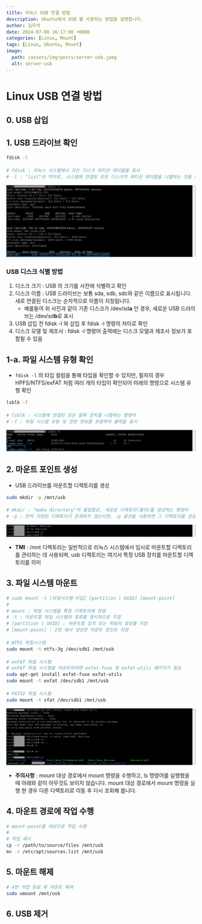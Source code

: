 ```yaml
---
title: 리눅스 USB 연결 방법
description: Ubuntu에서 USB 를 사용하는 방법을 설명합니다.
author: 김우석
date: 2024-07-08 16:17:00 +0800
categories: [Linux, Mount]
tags: [Linux, Ubuntu, Mount]
image:
  path: /assets/img/posts/server-usb.jpeg
  alt: server-usb
---
```


# Linux USB 연결 방법

## 0. USB 삽입

## 1. USB 드라이브 확인
```bash
fdisk -l

# fdisk : 리눅스 시스템에서 모든 디스크 파티션 테이블을 표시
# -l : "list"의 약자로, 시스템에 연결된 모든 디스크의 파티션 테이블을 나열하는 것을 의미
```
![fdisk-l](/assets/img/posts/linux-usb/fdisk-l.png)
### USB 디스크 식별 방법
1. 디스크 크기 : USB 의 크기를 사전에 식별하고 확인 
2. 디스크 이름 : USB 드라이브는 보통 sda, sdb, sdc와 같은 이름으로 표시됩니다. 새로 연결된 디스크는 순차적으로 이름이 지정됩니다. 
    - 예를들어 위 사진과 같이 기존 디스크가 /dev/sd**a** 인 경우, 새로운 USB 드라이브는 /dev/sd**b**로 표시
3. USB 삽입 전 fdisk -l 와 삽입 후 fdisk -l 명령의 차이로 확인
4. 디스크 모델 및 제조사 : fdisk -l 명령어 출력에는 디스크 모델과 제조사 정보가 포함될 수 있음


## 1-a. 파일 시스템 유형 확인
 - `fdisk -l` 의 타입 컬럼을 통해 타입을 확인할 수 있지만, 필자의 경우 HPFS/NTFS/exFAT 처럼 여러 개의 타입이 확인되어 아래의 명령으로 시스템 유형 확인
```bash
lsblk -f

# lsblk : 시스템에 연결된 모든 블록 장치를 나열하는 명령어
# -f : 파일 시스템 유형 및 관련 정보를 포함하여 출력을 표시
```
![lsblk-f](/assets/img/posts/linux-usb/lsblk-f.png)


## 2. 마운트 포인트 생성
 - USB 드라이브를 마운트할 디렉토리를 생성
```bash
sudo mkdir -p /mnt/usb

# mkdir : "make directory"의 줄임말로, 새로운 디렉토리(폴더)를 생성하는 명령어
# -p : 만약 지정된 디렉토리가 존재하지 않는다면, -p 옵션을 사용하면 그 디렉토리를 생성하기 위해 필요한 모든 중간 디렉토리도 함께 생성
```
![mkdir-p](/assets/img/posts/linux-usb/mkdir-p.png)
- **TMI** : /mnt 디렉토리는 일반적으로 리눅스 시스템에서 임시로 마운트할 디렉토리를 관리하는 데 사용되며, usb 디렉토리는 여기서 특정 USB 장치를 마운트할 디렉토리를 의미


## 3. 파일 시스템 마운트
```bash
# sudo mount -t [파일시스템-타입] [partition | UUID] [mount-point]
#
# mount : 파일 시스템을 특정 디렉토리에 연결
# -t : 마운트할 파일 시스템의 종류를 명시적으로 지정
# [partition | UUID] : 마운트할 장치 또는 파일의 경로를 지정
# [mount-point] : 2번 에서 생성한 마운트 포인트 지정

# NTFS 파일시스템
sudo mount -t ntfs-3g /dev/sdb1 /mnt/usb

# exFAT 파일 시스템
# exFAT 파일 시스템을 마운트하려면 exfat-fuse 및 exfat-utils 패키지가 필요
sudo apt-get install exfat-fuse exfat-utils
sudo mount -t exfat /dev/sdb1 /mnt/usb

# FAT32 파일 시스템
sudo mount -t vfat /dev/sdb1 /mnt/usb
```
![lsblk-f](/assets/img/posts/linux-usb/mount.png)
 - **주의사항** : mount 대상 경로에서 mount 명령을 수행하고, ls 명령어를 실행했을 때 아래와 같이 아무것도 보이지 않습니다. mount 대상 경로에서 mount 명령을 실행 한 경우 다른 디렉토리로 이동 후 다시 조회해 봅니다.


## 4. 마운트 경로에 작업 수행
```bash
# mount-point를 대상으로 작업 수행
#
# 작업 예시
cp -r /path/to/source/files /mnt/usb
mv -r /etc/apt/sources.list /mnt/usb
```

## 5. 마운트 해제
```bash
# 4번 작업 완료 후 마운트 해제
sudo umount /mnt/usb
```

## 6. USB 제거